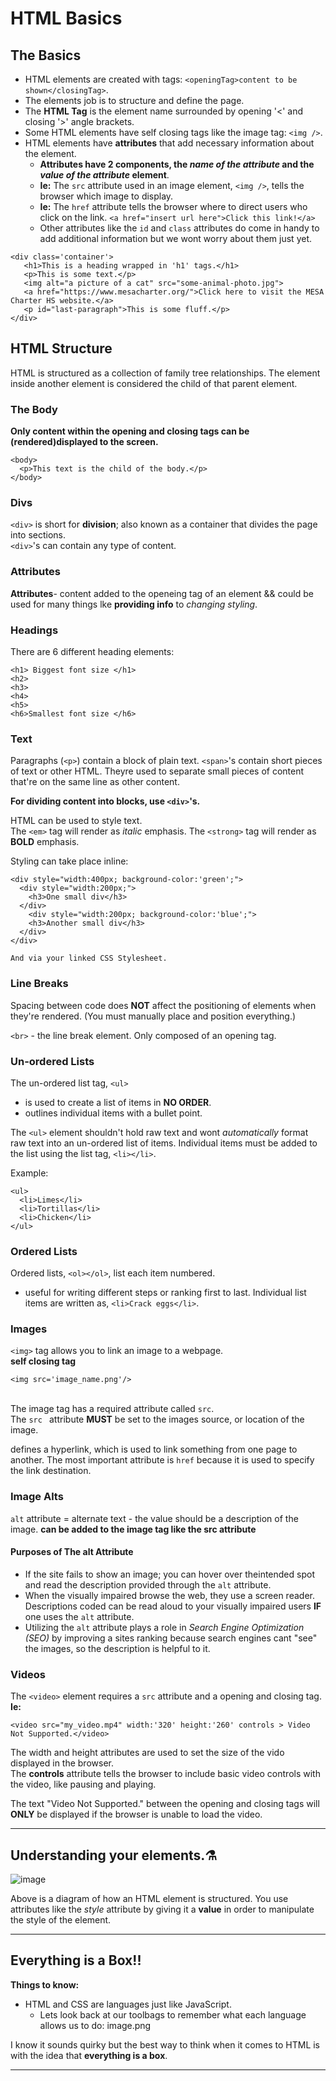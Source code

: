 # HTML Basics

## The Basics

- HTML elements are created with tags: `<openingTag>content to be shown</closingTag>`.
- The elements job is to structure and define the page.
- The **HTML Tag** is the element name surrounded by opening '<' and closing '>' angle brackets.
- Some HTML elements have self closing tags like the image tag: `<img />`.
- HTML elements have **attributes** that add necessary information about the element.
  - **Attributes have 2 components, the _name of the attribute_ and the _value of the attribute_ element**.
  - **Ie:** The `src` attribute used in an image element, `<img />`, tells the browser which image to display.
  - **Ie:** The `href` attribute tells the browser where to direct users who click on the link. `<a href="insert url here">Click this link!</a>`
  - Other attributes like the `id` and `class` attributes do come in handy to add additional information but we wont worry about them just yet.

```
<div class='container'>
   <h1>This is a heading wrapped in 'h1' tags.</h1>
   <p>This is some text.</p>
   <img alt="a picture of a cat" src="some-animal-photo.jpg">
   <a href="https://www.mesacharter.org/">Click here to visit the MESA Charter HS website.</a>
   <p id="last-paragraph">This is some fluff.</p>
</div>
```

## HTML Structure

HTML is structured as a collection of family tree relationships. The element inside another element is considered the child of that parent element.

### The Body

**Only content within the opening and closing <body> tags can be (rendered)displayed to the screen.**

```
<body>
  <p>This text is the child of the body.</p>
</body>
```

### Divs

`<div>` is short for **division**; also known as a container that divides the page into sections.
<br> `<div>`'s can contain any type of content.

### Attributes

**Attributes**- content added to the openeing tag of an element && could be used for many things lke **providing info** to _changing styling_.

### Headings

There are 6 different heading elements:

```
<h1> Biggest font size </h1>
<h2>
<h3>
<h4>
<h5>
<h6>Smallest font size </h6>
```

### Text

Paragraphs (`<p>`) contain a block of plain text.
`<span>`'s contain short pieces of text or other HTML. Theyre used to separate small pieces of content that're on the same line as other content.

**For dividing content into blocks, use `<div>`'s.**

HTML can be used to style text.
<br> The `<em>` tag will render as _italic_ emphasis.
The `<strong>` tag will render as **BOLD** emphasis.

Styling can take place inline:

```
<div style="width:400px; background-color:'green';">
  <div style="width:200px;">
    <h3>One small div</h3>
  </div>
    <div style="width:200px; background-color:'blue';">
    <h3>Another small div</h3>
  </div>
</div>

And via your linked CSS Stylesheet.
```

### Line Breaks

Spacing between code does **NOT** affect the positioning of elements when they're rendered. (You must manually place and position everything.)

`<br>` - the line break element.
Only composed of an opening tag.

### Un-ordered Lists

The un-ordered list tag, `<ul>`

- is used to create a list of items in **NO ORDER**.
- outlines individual items with a bullet point.

The `<ul>` element shouldn't hold raw text and wont _automatically_ format raw text into an un-ordered list of items.
Individual items must be added to the list using the list tag, `<li></li>`.

Example:

```
<ul>
  <li>Limes</li>
  <li>Tortillas</li>
  <li>Chicken</li>
</ul>
```

### Ordered Lists

Ordered lists, `<ol></ol>`, list each item numbered.

- useful for writing different steps or ranking first to last.
  Individual list items are written as, `<li>Crack eggs</li>`.

### Images

`<img>` tag allows you to link an image to a webpage.<br>
**self closing tag**

`<img src='image_name.png'/>`

<br> The image tag has a required attribute called `src`.
<br> The `src ` attribute **MUST** be set to the images source, or location of the image.

<a></a> defines a hyperlink, which is used to link something from one page to another. The most important attribute is `href` because it is used to specify the link destination.

### Image Alts

`alt` attribute = alternate text - the value should be a description of the image.
**can be added to the image tag like the src attribute**

#### Purposes of The alt Attribute

- If the site fails to show an image; you can hover over theintended spot and read the description provided through the `alt` attribute.
- When the visually impaired browse the web, they use a screen reader. Descriptions coded can be read aloud to your visually impaired users **IF** one uses the `alt` attribute.
- Utilizing the `alt` attribute plays a role in _Search Engine Optimization (SEO)_ by improving a sites ranking because search engines cant "see" the images, so the description is helpful to it.

### Videos

The `<video>` element requires a `src` attribute and a opening and closing tag.
**Ie:** <br>

```
<video src="my_video.mp4" width:'320' height:'260' controls > Video Not Supported.</video>
```

The width and height attributes are used to set the size of the vido displayed in the browser.<br>
The **controls** attribute tells the browser to include basic video controls with the video, like pausing and playing.

The text "Video Not Supported." between the opening and closing tags will **ONLY** be displayed if the browser is unable to load the video.

---

## Understanding your elements.⚗️

![image](https://github.com/AGENTno6/mesa_ffg_work_folder/assets/114108199/0bf266fe-71ea-426a-9f55-9a5e92a21923)

Above is a diagram of how an HTML element is structured. You use attributes like the _style_ attribute by giving it a **value** in order to manipulate the style of the element.

---

## Everything is a Box!!

**Things to know:**

- HTML and CSS are languages just like JavaScript.
  - Lets look back at our toolbags to remember what each language allows us to do:
    image.png

I know it sounds quirky but the best way to think when it comes to HTML is with the idea that **everything is a box**.

---
